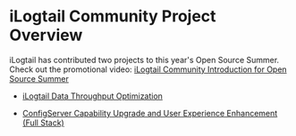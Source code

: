 # iLogtail Community Project Overview

iLogtail has contributed two projects to this year's Open Source Summer. Check out the promotional video: [iLogtail Community Introduction for Open Source Summer](https://www.bilibili.com/video/BV1JH4y1V7FS/?vd_source=b01dd5670462ce34eca76313ec727f4d)

* [iLogtail Data Throughput Optimization](./ilogtail-io.md)

* [ConfigServer Capability Upgrade and User Experience Enhancement (Full Stack)](./config-server.md)

